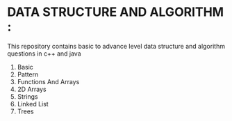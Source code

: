 # DATA STRUCTURE AND ALGORITHM :
This repository contains basic to advance level data structure and algorithm questions in c++ and java
1. Basic
2. Pattern
3. Functions And Arrays
4. 2D Arrays
5. Strings  
6. Linked List
7. Trees
